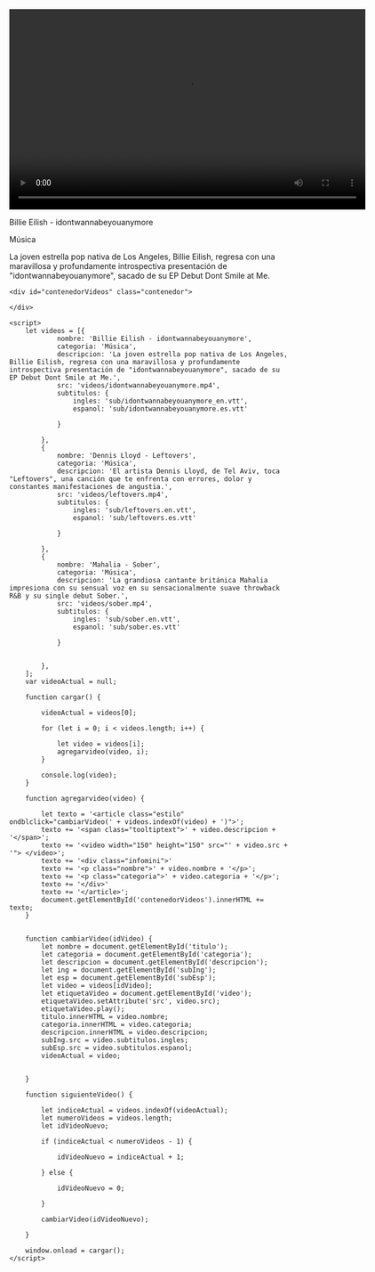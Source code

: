 <!DOCTYPE html>
<html lang="en">
<head>
    <meta charset="UTF-8">
    <link rel="stylesheet" href="css/main.css">
    <title>Reproductor de Video</title>
</head>

<body>
    <div class="reproductor">
        <video width="641" height="360" src="../1.mp4" controls id="video" onended="siguienteVideo()">
            <track src="sub/idontwannabeyouanymore_en.vtt" kind="subtitles" srclang="en" label="English" id="subIng" default>
            <track src="sub/idontwannabeyouanymore.es.vtt" kind="subtitles" srclang="es" label="Español" id="subEsp">
        </video>
        <div class="info">
            <p id="titulo">Billie Eilish - idontwannabeyouanymore</p>
            <p id="categoria">Música</p>
            <p id="descripcion">La joven estrella pop nativa de Los Angeles, Billie Eilish, regresa con una maravillosa y profundamente introspectiva presentación de "idontwannabeyouanymore", sacado de su EP Debut Dont Smile at Me.</p>
        </div>
    </div>

    <div id="contenedorVideos" class="contenedor">

    </div>

    <script>
        let videos = [{
                nombre: 'Billie Eilish - idontwannabeyouanymore',
                categoria: 'Música',
                descripcion: 'La joven estrella pop nativa de Los Angeles, Billie Eilish, regresa con una maravillosa y profundamente introspectiva presentación de "idontwannabeyouanymore", sacado de su EP Debut Dont Smile at Me.',
                src: 'videos/idontwannabeyouanymore.mp4',
                subtitulos: {
                    ingles: 'sub/idontwannabeyouanymore_en.vtt',
                    espanol: 'sub/idontwannabeyouanymore.es.vtt'

                }

            },
            {
                nombre: 'Dennis Lloyd - Leftovers',
                categoria: 'Música',
                descripcion: 'El artista Dennis Lloyd, de Tel Aviv, toca "Leftovers", una canción que te enfrenta con errores, dolor y constantes manifestaciones de angustia.',
                src: 'videos/leftovers.mp4',
                subtitulos: {
                    ingles: 'sub/leftovers.en.vtt',
                    espanol: 'sub/leftovers.es.vtt'

                }

            },
            {
                nombre: 'Mahalia - Sober',
                categoria: 'Música',
                descripcion: 'La grandiosa cantante británica Mahalia impresiona con su sensual voz en su sensacionalmente suave throwback R&B y su single debut Sober.',
                src: 'videos/sober.mp4',
                subtitulos: {
                    ingles: 'sub/sober.en.vtt',
                    espanol: 'sub/sober.es.vtt'

                }


            },
        ];
        var videoActual = null;

        function cargar() {

            videoActual = videos[0];

            for (let i = 0; i < videos.length; i++) {

                let video = videos[i];
                agregarvideo(video, i);
            }
            
            console.log(video);
        }

        function agregarvideo(video) {

            let texto = '<article class="estilo" ondblclick="cambiarVideo(' + videos.indexOf(video) + ')">';
            texto += '<span class="tooltiptext">' + video.descripcion + '</span>';
            texto += '<video width="150" height="150" src="' + video.src + '"> </video>';
            texto += '<div class="infomini">'
            texto += '<p class="nombre">' + video.nombre + '</p>';
            texto += '<p class="categoria">' + video.categoria + '</p>';
            texto += '</div>'
            texto += '</article>';
            document.getElementById('contenedorVideos').innerHTML += texto;
        }


        function cambiarVideo(idVideo) {
            let nombre = document.getElementById('titulo');
            let categoria = document.getElementById('categoria');
            let descripcion = document.getElementById('descripcion');
            let ing = document.getElementById('subIng');
            let esp = document.getElementById('subEsp');
            let video = videos[idVideo];
            let etiquetaVideo = document.getElementById('video');
            etiquetaVideo.setAttribute('src', video.src);
            etiquetaVideo.play();
            titulo.innerHTML = video.nombre;
            categoria.innerHTML = video.categoria;
            descripcion.innerHTML = video.descripcion;
            subIng.src = video.subtitulos.ingles;
            subEsp.src = video.subtitulos.espanol;
            videoActual = video;


        }

        function siguienteVideo() {

            let indiceActual = videos.indexOf(videoActual);
            let numeroVideos = videos.length;
            let idVideoNuevo;

            if (indiceActual < numeroVideos - 1) {

                idVideoNuevo = indiceActual + 1;

            } else {

                idVideoNuevo = 0;

            }

            cambiarVideo(idVideoNuevo);

        }

        window.onload = cargar();
    </script>
</body>
</html>
